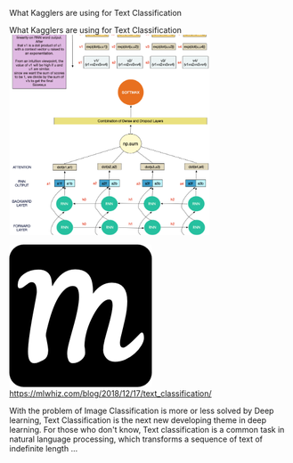 What Kagglers are using for Text Classification

What Kagglers are using for Text Classification
![](../_resources/21cee242265b66c8db4bdd866693be63.png)

![](../_resources/9929d5eb83439de9d974b0c86fc7e4a3.png)https://mlwhiz.com/blog/2018/12/17/text_classification/

With the problem of Image Classification is more or less solved by Deep learning, Text Classification is the next new developing theme in deep learning. For those who don't know, Text classification is a common task in natural language processing, which transforms a sequence of text of indefinite length ...